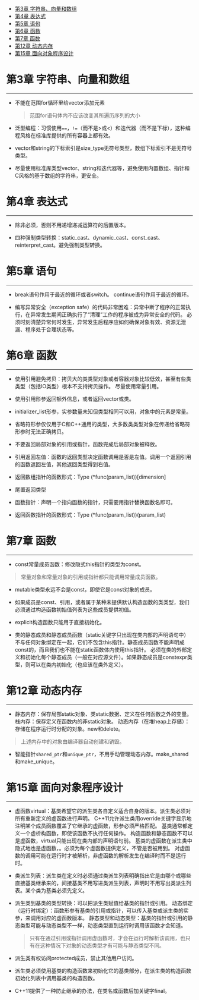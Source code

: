 <!-- @import "[TOC]" {cmd="toc" depthFrom=1 depthTo=6 orderedList=false} -->

<!-- code_chunk_output -->

- [第3章 字符串、向量和数组](#-第3章-字符串-向量和数组-)
- [第4章 表达式](#-第4章-表达式-)
- [第5章 语句](#-第5章-语句-)
- [第6章 函数](#-第6章-函数-)
- [第7章 函数](#-第7章-函数-)
- [第12章 动态内存](#-第12章-动态内存-)
- [第15章 面向对象程序设计](#-第15章-面向对象程序设计-)

<!-- /code_chunk_output -->



# 第3章 字符串、向量和数组
----
- 不能在范围for循环里给vector添加元素
  >范围for语句体内不应该改变其所遍历序列的大小

- 泛型编程：习惯使用`==`，`!=`（而不是>或<）和迭代器（而不是下标），这种编程风格在标准库提供的所有容器上都有效。

- vector和string的下标索引是size_type无符号类型，数组下标索引不是无符号类型。

- 尽量使用标准库类型vector、string和迭代器等，避免使用内置数组、指针和C风格的基于数组的字符串，更安全。

# 第4章 表达式
----
- 除非必须，否则不用递增递减运算符的后置版本。

- 四种强制类型转换：static_cast、dynamic_cast、const_cast、reinterpret_cast。避免强制类型转换。

# 第5章 语句
----
- break语句作用于最近的循环或者switch。
  continue语句作用于最近的循环。

- 编写异常安全（exception safe）的代码非常困难：异常中断了程序的正常执行，在异常发生期间正确执行了“清理”工作的程序被成为异常安全的代码。
  必须时刻清楚异常何时发生，异常发生后程序应如何确保对象有效、资源无泄漏、程序处于合理状态等。

# 第6章 函数
----
- 使用引用避免拷贝：拷贝大的类类型对象或者容器对象比较低效，甚至有些类类型（包括IO类型）根本不支持拷贝操作。
  尽量使用常量引用。

- 使用引用形参返回额外信息，或者返回vector或类。

- initializer_list形参，实参数量未知但类型相同可以用，对象中的元素是常量。

- 省略符形参仅仅用于C和C++通用的类型，大多数类类型对象在传递给省略符形参时无法正确拷贝。

- 不要返回局部对象的引用或指针，函数完成后局部对象被释放。

- 引用返回左值：函数的返回类型决定函数调用是否是左值。调用一个返回引用的函数返回左值，其他返回类型得到右值。

- 返回数组指针的函数形式：Type (*func(param_list))[dimension]

- 尾置返回类型

- 函数指针：声明一个指向函数的指针，只需要用指针替换函数名即可。

- 返回函数指针的函数形式：Type (*func(param_list))(param_list)

# 第7章 函数
----
- const常量成员函数：修改隐式this指针的类型为const。
>常量对象和常量对象的引用或指针都只能调用常量成员函数。

- mutable类型永远不会是const，即使它是const对象的成员。

- 如果成员是const、引用，或者属于某种未提供默认构造函数的类类型，我们必须通过构造函数初始值列表为这些成员提供初值。

- explicit构造函数只能用于直接初始化。

- 类的静态成员和静态成员函数（static关键字只出现在类内部的声明语句中）不与任何对象绑定在一起，它们不包含this指针。静态成员函数不能声明成const的，而且我们也不能在static函数体内使用this指针。
  必须在类的外部定义和初始化每个静态成员（一般在对应源文件）。如果静态成员是constexpr类型，则可以在类内初始化（也应该在类外定义）。

# 第12章 动态内存
----
- 静态内存：保存局部static对象、类static数据、定义在任何函数之外的变量。
  栈内存：保存定义在函数内的非static对象。
  动态内存（在堆heap上存储）：存储在程序运行时分配的对象。new和delete。
>上述内存中的对象由编译器自动创建和销毁。

- 智能指针`shared_ptr`和`unique_ptr`，不用手动管理动态内存。make_shared和make_unique。

# 第15章 面向对象程序设计
----

- 虚函数virtual：基类希望它的派生类各自定义适合自身的版本。派生类必须对所有重新定义的虚函数进行声明。
  C++11允许派生类用override关键字显示地注明某个成员函数覆盖了它继承的虚函数，形参必须严格匹配。
  基类通常都定义一个虚析构函数，即使该函数不执行任何操作。
  构造函数和静态函数不可以是虚函数，virtual只能出现在类内部的声明语句前。
  基类的虚函数在派生类中隐式地也是虚函数，。必须为每个虚函数提供定义，不管是否被用到。
  对虚函数的调用可能在运行时才被解析，非虚函数的解析发生在编译时而不是运行时。

- 类派生列表：派生类在定义时必须通过类派生列表明确指出它是由哪个或哪些直接基类继承来的，间接基类不用写进类派生列表，声明时不用写出类派生列表。某个类为基类必须先定义。
  
- 派生类到基类的类型转换：可以把派生类赋值给基类的指针或引用。
  动态绑定（运行时绑定）：函数形参有基类的引用或指针，可以传入基类或派生类的实参，来调用对应的虚函数版本。
  静态类型和动态类型：基类的指针或引用的静态类型可能与动态类型不一样，动态类型直到运行时调用该函数才会知道。
  >只有在通过引用或指针调用虚函数时，才会在运行时解析该调用，也只有在这种情况下对象的动态类型才有可能与静态类型不同。 

- 派生类有权访问protected成员，禁止其他用户访问。

- 派生类必须使用基类的构造函数来初始化它的基类部分，在派生类的构造函数初始化列表中调用基类的构造函数。

- C++11提供了一种防止继承的办法，在类名或函数后加关键字final。
